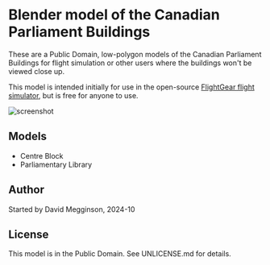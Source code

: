Blender model of the Canadian Parliament Buildings
==================================================

These are a Public Domain, low-polygon models of the Canadian Parliament Buildings for flight simulation or other users where the buildings won't be viewed close up.

This model is intended initially for use in the open-source [FlightGear flight simulator](https://flightgear.org), but is free for anyone to use.


![screenshot](https://github.com/user-attachments/assets/23d3b4d7-c131-4829-945a-3d9d694f30ba)

## Models

- Centre Block
- Parliamentary Library

## Author

Started by David Megginson, 2024-10


## License

This model is in the Public Domain. See UNLICENSE.md for details.
